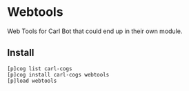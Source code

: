 # Webtools

Web Tools for Carl Bot that could end up in their own module.

## Install

```text
[p]cog list carl-cogs
[p]cog install carl-cogs webtools
[p]load webtools
```
